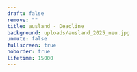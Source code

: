 ```yaml
---
draft: false
remove: ""
title: ausland - Deadline
background: uploads/ausland_2025_neu.jpg
unmute: false
fullscreen: true
noborder: true
lifetime: 15000
---
```

